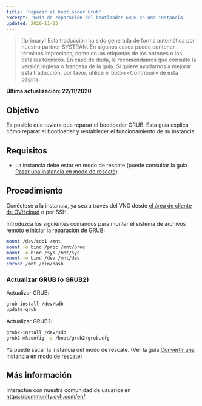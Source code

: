 ```yaml
---
title: 'Reparar el bootloader Grub'
excerpt: 'Guía de reparación del bootloader GRUB en una instancia'
updated: 2020-11-23
---
```


> [!primary]
> Esta traducción ha sido generada de forma automática por nuestro partner SYSTRAN. En algunos casos puede contener términos imprecisos, como en las etiquetas de los botones o los detalles técnicos. En caso de duda, le recomendamos que consulte la versión inglesa o francesa de la guía. Si quiere ayudarnos a mejorar esta traducción, por favor, utilice el botón «Contribuir» de esta página.
> 

**Última actualización: 22/11/2020**

## Objetivo

Es posible que tuviera que reparar el bootloader GRUB. Esta guía explica cómo reparar el bootloader y restablecer el funcionamiento de su instancia.

## Requisitos

- La instancia debe estar en modo de rescate (puede consultar la guía [Pasar una instancia en modo de rescate](/pages/platform/public-cloud/put_an_instance_in_rescue_mode)).

## Procedimiento

Conéctese a la instancia, ya sea a través del VNC desde [el área de cliente de OVHcloud](https://www.ovh.com/auth/?action=gotomanager&from=https://www.ovh.es/&ovhSubsidiary=es) o por SSH.

Introduzca los siguientes comandos para montar el sistema de archivos remoto e iniciar la reparación de GRUB:

```sh
mount /dev/sdb1 /mnt
mount -o bind /proc /mnt/proc
mount -o bind /sys /mnt/sys
mount -o bind /dev /mnt/dev
chroot /mnt /bin/bash
```

### Actualizar GRUB (o GRUB2)

Actualizar GRUB:

```sh
grub-install /dev/sdb
update-grub
```

Actualizar GRUB2:

```sh
grub2-install /dev/sdb
grub2-mkconfig -o /boot/grub2/grub.cfg
```

Ya puede sacar la instancia del modo de rescate. (Ver la guía [Convertir una instancia en modo de rescate](/pages/platform/public-cloud/put_an_instance_in_rescue_mode))

## Más información

Interactúe con nuestra comunidad de usuarios en <https://community.ovh.com/en/>.